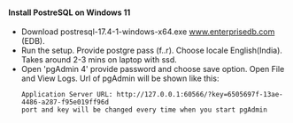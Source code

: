 #### Install PostreSQL on Windows 11
* Download postresql-17.4-1-windows-x64.exe www.enterprisedb.com (EDB).
* Run the setup. Provide postgre pass (f..r). Choose locale English(India). Takes around 2-3 mins on laptop with ssd.
* Open 'pgAdmin 4' provide password and choose save option. Open File and View Logs. Url of pgAdmin will be shown like this:
  ```
  Application Server URL: http://127.0.0.1:60566/?key=6505697f-13ae-4486-a287-f95e019ff96d
  port and key will be changed every time when you start pgAdmin
  ```
